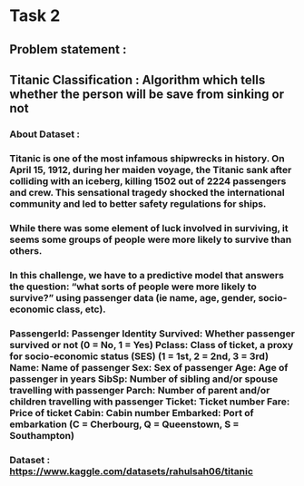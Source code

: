# Task 2
## Problem statement :
## Titanic Classification : Algorithm which tells whether the person will be save from sinking or not
### About Dataset :
### Titanic is one of the most infamous shipwrecks in history. On April 15, 1912, during her maiden voyage, the Titanic sank after colliding with an iceberg, killing 1502 out of 2224 passengers and crew. This sensational tragedy shocked the international community and led to better safety regulations for ships.

### While there was some element of luck involved in surviving, it seems some groups of people were more likely to survive than others.

### In this challenge, we have to a predictive model that answers the question: “what sorts of people were more likely to survive?” using passenger data (ie name, age, gender, socio-economic class, etc).

### PassengerId: Passenger Identity Survived: Whether passenger survived or not (0 = No, 1 = Yes) Pclass: Class of ticket, a proxy for socio-economic status (SES) (1 = 1st, 2 = 2nd, 3 = 3rd) Name: Name of passenger Sex: Sex of passenger Age: Age of passenger in years SibSp: Number of sibling and/or spouse travelling with passenger Parch: Number of parent and/or children travelling with passenger Ticket: Ticket number Fare: Price of ticket Cabin: Cabin number Embarked: Port of embarkation (C = Cherbourg, Q = Queenstown, S = Southampton)

### Dataset : https://www.kaggle.com/datasets/rahulsah06/titanic
